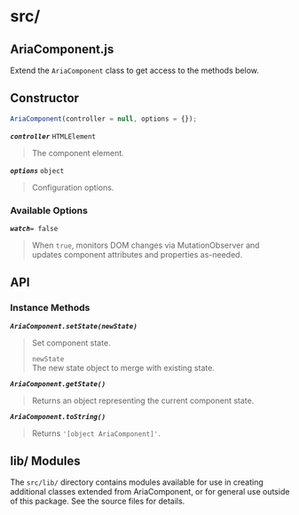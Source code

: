 src/
=============

## AriaComponent.js

Extend the `AriaComponent` class to get access to the methods below.

## Constructor

```javascript
AriaComponent(controller = null, options = {});
```

_**`controller`**_ `HTMLElement`
> The component element.

_**`options`**_ `object`
> Configuration options.

### Available Options

_**`watch`**_`= false`
> When `true`, monitors DOM changes via MutationObserver and updates component
> attributes and properties as-needed.

## API

### Instance Methods

_**`AriaComponent.setState(newState)`**_
> Set component state.
>
> `newState`  
> The new state object to merge with existing state.

_**`AriaComponent.getState()`**_
> Returns an object representing the current component state.

_**`AriaComponent.toString()`**_  
> Returns `'[object AriaComponent]'`.

## lib/ Modules

The `src/lib/` directory contains modules available for use in creating 
additional classes extended from AriaComponent, or for general use outside of 
this package. See the source files for details.
